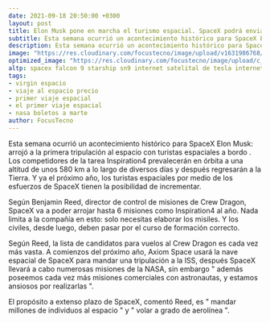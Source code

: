 ```yaml
---
date: 2021-09-18 20:50:00 +0300
layout: post
title: Elon Musk pone en marcha el turismo espacial. SpaceX podrá enviar hasta seis misiones al espacio con civiles a bordo anualmente
subtitle: Esta semana ocurrió un acontecimiento histórico para SpaceX Elon Musk arrojó a la primera tripulación al espacio con turistas espaciales a bordo. Los competidores de la tarea Inspiration4 prevalecerán en órbita a una altitud de unos 580 km a lo largo de diversos días y después regresarán a la Tierra. Y ya el próximo año, los turistas espaciales por medio de los esfuerzos de SpaceX tienen la posibilidad de incrementar.
description: Esta semana ocurrió un acontecimiento histórico para SpaceX Elon Musk arrojó a la primera tripulación al espacio con turistas espaciales a bordo. Los competidores de la tarea Inspiration4 prevalecerán en órbita a una altitud de unos 580 km a lo largo de diversos días y después regresarán a la Tierra. Y ya el próximo año, los turistas espaciales por medio de los esfuerzos de SpaceX tienen la posibilidad de incrementar.
image: "https://res.cloudinary.com/focustecno/image/upload/v1631986768/turismo%20espacial%20de%20spacex.png"
optimized_image: "https://res.cloudinary.com/focustecno/image/upload/c_scale,w_639/v1631986768/turismo%20espacial%20de%20spacex.png"
altp: spacex falcon 9 starship sn9 internet satelital de tesla internet satelital starlink internet satelital tesla starlink internet satelital spacex internet satelital xspace internet precio internet starlink virgin espacio viaje al espacio precio viaje espacial primer viaje espacial nasa boletos a marte
tags:
- virgin espacio
- viaje al espacio precio
- primer viaje espacial
- el primer viaje espacial
- nasa boletos a marte
author: FocusTecno
---
```

Esta semana ocurrió un acontecimiento histórico para SpaceX Elon Musk: arrojó a la primera tripulación al espacio con turistas espaciales a bordo . Los competidores de la tarea Inspiration4 prevalecerán en órbita a una altitud de unos 580 km a lo largo de diversos días y después regresarán a la Tierra. Y ya el próximo año, los turistas espaciales por medio de los esfuerzos de SpaceX tienen la posibilidad de incrementar. 

Según Benjamin Reed, director de control de misiones de Crew Dragon, SpaceX va a poder arrojar hasta 6 misiones como Inspiration4 al año. Nada limita a la compañía en esto: solo necesitas elaborar los misiles. Y los civiles, desde luego, deben pasar por el curso de formación correcto.

Según Reed, la lista de candidatos para vuelos al Crew Dragon es cada vez más vasta. A comienzos del próximo año, Axiom Space usará la nave espacial de SpaceX para mandar una tripulación a la ISS, después SpaceX llevará a cabo numerosas misiones de la NASA, sin embargo " además poseemos cada vez más misiones comerciales con astronautas, y estamos ansiosos por realizarlas ".

El propósito a extenso plazo de SpaceX, comentó Reed, es " mandar millones de individuos al espacio " y " volar a grado de aerolínea ". 
